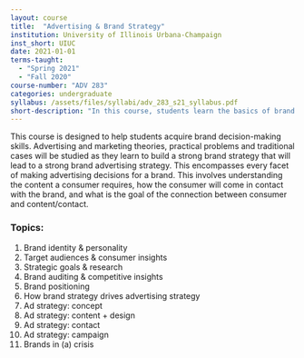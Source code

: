 ```yaml
---
layout: course
title:  "Advertising & Brand Strategy"
institution: University of Illinois Urbana-Champaign
inst_short: UIUC
date: 2021-01-01
terms-taught: 
  - "Spring 2021"
  - "Fall 2020"
course-number: "ADV 283"
categories: undergraduate
syllabus: /assets/files/syllabi/adv_283_s21_syllabus.pdf
short-description: "In this course, students learn the basics of brand identity and brand strategy, with a focus on advertising concepts, design, content, implementation, and analysis."
---
```


This course is designed to help students acquire brand decision-making skills. Advertising and marketing theories, practical problems and traditional cases will be studied as they learn to build a strong brand strategy that will lead to a strong brand advertising strategy. This encompasses every facet of making advertising decisions for a brand. This involves understanding the content a consumer requires, how the consumer will come in contact with the brand, and what is the goal of the connection between consumer and content/contact.

### Topics:

1. Brand identity & personality
2. Target audiences & consumer insights
3. Strategic goals & research
4. Brand auditing & competitive insights
5. Brand positioning
6. How brand strategy drives advertising strategy
7. Ad strategy: concept
8. Ad strategy: content + design
9. Ad strategy: contact
10. Ad strategy: campaign
11. Brands in (a) crisis
